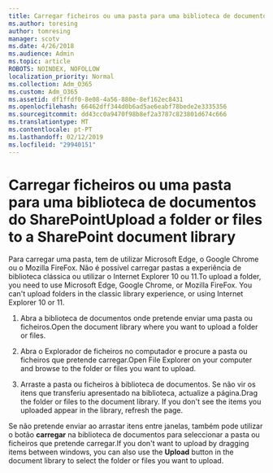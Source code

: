 ```yaml
---
title: Carregar ficheiros ou uma pasta para uma biblioteca de documentos
ms.author: toresing
author: tomresing
manager: scotv
ms.date: 4/26/2018
ms.audience: Admin
ms.topic: article
ROBOTS: NOINDEX, NOFOLLOW
localization_priority: Normal
ms.collection: Adm_O365
ms.custom: Adm_O365
ms.assetid: df1ffdf0-8e08-4a56-880e-8ef162ec8431
ms.openlocfilehash: 66462dff344d0b6ad5ae6eabf78bede2e3335356
ms.sourcegitcommit: dd43cc0a9470f98b8ef2a3787c823801d674c666
ms.translationtype: MT
ms.contentlocale: pt-PT
ms.lasthandoff: 02/12/2019
ms.locfileid: "29940151"
---
```

# <a name="upload-a-folder-or-files-to-a-sharepoint-document-library"></a><span data-ttu-id="32ebe-102">Carregar ficheiros ou uma pasta para uma biblioteca de documentos do SharePoint</span><span class="sxs-lookup"><span data-stu-id="32ebe-102">Upload a folder or files to a SharePoint document library</span></span>

<span data-ttu-id="32ebe-p101">Para carregar uma pasta, tem de utilizar Microsoft Edge, o Google Chrome ou o Mozilla FireFox. Não é possível carregar pastas a experiência de biblioteca clássica ou utilizar o Internet Explorer 10 ou 11.</span><span class="sxs-lookup"><span data-stu-id="32ebe-p101">To upload a folder, you need to use Microsoft Edge, Google Chrome, or Mozilla FireFox. You can't upload folders in the classic library experience, or using Internet Explorer 10 or 11.</span></span>
  
1. <span data-ttu-id="32ebe-105">Abra a biblioteca de documentos onde pretende enviar uma pasta ou ficheiros.</span><span class="sxs-lookup"><span data-stu-id="32ebe-105">Open the document library where you want to upload a folder or files.</span></span>
    
2. <span data-ttu-id="32ebe-106">Abra o Explorador de ficheiros no computador e procure a pasta ou ficheiros que pretende carregar.</span><span class="sxs-lookup"><span data-stu-id="32ebe-106">Open File Explorer on your computer and browse to the folder or files you want to upload.</span></span>
    
3. <span data-ttu-id="32ebe-p102">Arraste a pasta ou ficheiros à biblioteca de documentos. Se não vir os itens que transferiu apresentado na biblioteca, actualize a página.</span><span class="sxs-lookup"><span data-stu-id="32ebe-p102">Drag the folder or files to the document library. If you don't see the items you uploaded appear in the library, refresh the page.</span></span> 
    
<span data-ttu-id="32ebe-109">Se não pretende enviar ao arrastar itens entre janelas, também pode utilizar o botão **carregar** na biblioteca de documentos para seleccionar a pasta ou ficheiros que pretende carregar.</span><span class="sxs-lookup"><span data-stu-id="32ebe-109">If you don't want to upload by dragging items between windows, you can also use the **Upload** button in the document library to select the folder or files you want to upload.</span></span> 
  

